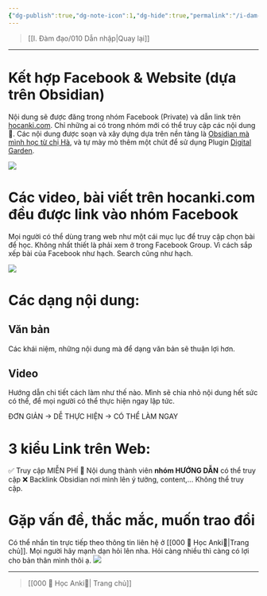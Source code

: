 ```yaml
---
{"dg-publish":true,"dg-note-icon":1,"dg-hide":true,"permalink":"/i-dam-dao/cach-huong-dan-anki-hoat-dong/","hide":true,"dgPassFrontmatter":true}
---
```


> [[I. Đàm đạo/010 Dẫn nhập\|Quay lại]]

___

# Kết hợp Facebook & Website (dựa trên Obsidian)

Nội dung sẽ được đăng trong nhóm Facebook (Private) và dẫn link trên [hocanki.com](https://hocanki.com/).
Chỉ những ai có trong nhóm mới có thể truy cập các nội dung 👑.
Các nội dung được soạn và xây dựng dựa trên nền tảng là [Obsidian mà mình học từ chị Hà](https://khoahocobsidian.com/), và tự mày mò thêm một chút để sử dụng Plugin [Digital Garden](https://github.com/oleeskild/obsidian-digital-garden).

![](https://i.imgur.com/9l5zKUR.png)

# Các video, bài viết trên hocanki.com đều được link vào nhóm Facebook

Mọi người có thể dùng trang web như một cái mục lục để truy cập chọn bài để học.
Không nhất thiết là phải xem ở trong Facebook Group.
Vì cách sắp xếp bài của Facebook như hạch. Search cũng như hạch.

![](https://i.imgur.com/dtZL0Fe.gif)

# Các dạng nội dung:

## Văn bản
Các khái niệm, những nội dung mà để dạng văn bản sẽ thuận lợi hơn.

## Video
Hướng dẫn chi tiết cách làm như thế nào.
Mình sẽ chia nhỏ nội dung hết sức có thể, để mọi người có thể thực hiện ngay lập tức.

ĐƠN GIẢN → DỄ THỰC HIỆN → CÓ THỂ LÀM NGAY

# 3 kiểu Link trên Web:

✅ Truy cập MIỄN PHÍ
👑 Nội dung thành viên **nhóm HƯỚNG DẪN** có thể truy cập
❌ Backlink Obsidian nơi mình lên ý tưởng, content,... Không thể truy cập.


# Gặp vấn đề, thắc mắc, muốn trao đổi

Có thể nhắn tin trực tiếp theo thông tin liên hệ ở [[000 🌟 Học Anki🌟\|Trang chủ]].
Mọi người hãy mạnh dạn hỏi lên nha.
Hỏi càng nhiều thì càng có lợi cho bản thân mình thôi ạ.
![](https://i.imgur.com/hK7zf9H.png)

___

> [[000 🌟 Học Anki🌟\| Trang chủ]]
